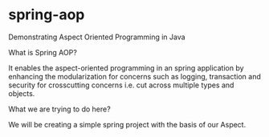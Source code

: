 # spring-aop
Demonstrating Aspect Oriented Programming in Java

What is Spring AOP?

It enables the aspect-oriented programming in an spring application by enhancing the modularization for concerns such as logging, transaction and security for crosscutting concerns i.e. cut across multiple types and objects.

What we are trying to do here?

We will be creating a simple spring project with the basis of our Aspect.
